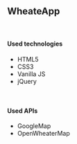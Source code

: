<h2>WheateApp</h2>
<br>
<h4>Used technologies</h4>
<ul>
  <li>HTML5</li>
  <li>CSS3</li>
  <li>Vanilla JS</li>
  <li>jQuery</li>
</ul>
<br>
<h4>Used APIs</h4>
<ul>
  <li>GoogleMap</li>
  <li>OpenWheaterMap</li>
</ul>

